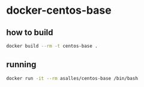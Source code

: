 # docker-centos-base

## how to build

```sh
docker build --rm -t centos-base .
```

## running

```sh
docker run -it --rm asalles/centos-base /bin/bash
```
